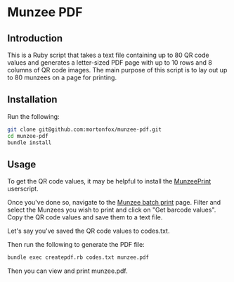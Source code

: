 # Munzee PDF

## Introduction

This is a Ruby script that takes a text file containing up to 80 QR code
values and generates a letter-sized PDF page with up to 10 rows and 8 columns
of QR code images. The main purpose of this script is to lay out up to 80
munzees on a page for printing.

## Installation

Run the following:

```sh
git clone git@github.com:mortonfox/munzee-pdf.git
cd munzee-pdf
bundle install
```

## Usage

To get the QR code values, it may be helpful to install the
[MunzeePrint](https://greasyfork.org/en/scripts/4751-munzeeprint) userscript.

Once you've done so, navigate to the [Munzee batch
print](https://www.munzee.com/print/) page. Filter and select the Munzees you
wish to print and click on "Get barcode values". Copy the QR code values and
save them to a text file.

Let's say you've saved the QR code values to codes.txt.

Then run the following to generate the PDF file:

```sh
bundle exec createpdf.rb codes.txt munzee.pdf
```

Then you can view and print munzee.pdf.
